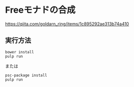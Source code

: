 # Freeモナドの合成

https://qiita.com/goldarn_ring/items/1c895292ae313b74a410

## 実行方法

```
bower install
pulp run
```

または

```
psc-package install
pulp run
```
